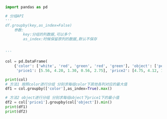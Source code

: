 
<BlogInfo id="583" title="12.分组与聚合" author="白日梦想猿" pv=0 read_times=0 pre_cost_time="0分28秒" category="pandas学习" tag_list="['pandas学习']" create_time="2021.08.24 17:21:28" update_time="2021.08.24 17:35:38" />

```python
import pandas as pd

# 分组API
'''
df.groupby(key,as_index=False)
    参数:
        key:分组的列数据,可以多个
        as_index:时候保留原列的数据,默认不保存


'''

col = pd.DataFrame(
    {'color': ['white', 'red', 'green', 'red', 'green'], 'object': ['pen', 'pencil', 'pencil', 'ashtray', 'pen'],
     'price1': [5.56, 4.20, 1.30, 0.56, 2.75], 'price2': [4.75, 4.12, 1.60, 0.75, 3.15]})

print(col)
# 方法1 按照color进行分组 分别求每组color下其他各列对应的最大值
df1 = col.groupby(['color'],as_index=True).max()

# 方法2 object进行分组 分别求每组object下price1下的最小值
df2 = col['price1'].groupby(col['object']).min()
print(df1)
print(df2)

```
